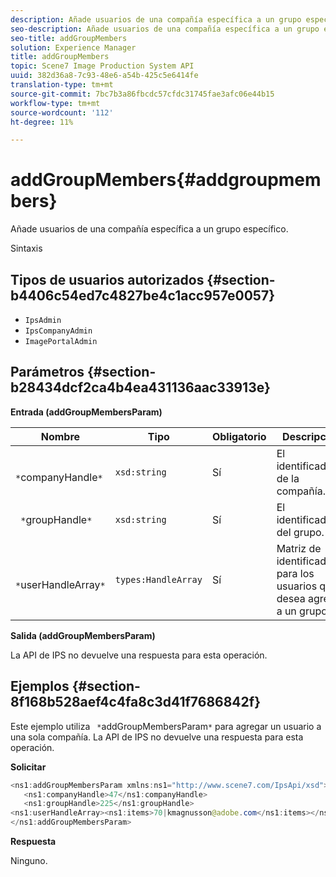 ```yaml
---
description: Añade usuarios de una compañía específica a un grupo específico.
seo-description: Añade usuarios de una compañía específica a un grupo específico.
seo-title: addGroupMembers
solution: Experience Manager
title: addGroupMembers
topic: Scene7 Image Production System API
uuid: 382d36a8-7c93-48e6-a54b-425c5e6414fe
translation-type: tm+mt
source-git-commit: 7bc7b3a86fbcdc57cfdc31745fae3afc06e44b15
workflow-type: tm+mt
source-wordcount: '112'
ht-degree: 11%

---
```



# addGroupMembers{#addgroupmembers}

Añade usuarios de una compañía específica a un grupo específico.

Sintaxis

## Tipos de usuarios autorizados {#section-b4406c54ed7c4827be4c1acc957e0057}

* `IpsAdmin`
* `IpsCompanyAdmin`
* `ImagePortalAdmin`

## Parámetros {#section-b28434dcf2ca4b4ea431136aac33913e}

**Entrada (addGroupMembersParam)**

| Nombre | Tipo | Obligatorio | Descripción |
|---|---|---|---|
| ` *`companyHandle`*` | `xsd:string` | Sí | El identificador de la compañía. |
| ` *`groupHandle`*` | `xsd:string` | Sí | El identificador del grupo. |
| ` *`userHandleArray`*` | `types:HandleArray` | Sí | Matriz de identificadores para los usuarios que desea agregar a un grupo. |

**Salida (addGroupMembersParam)**

La API de IPS no devuelve una respuesta para esta operación.

## Ejemplos {#section-8f168b528aef4c4fa8c3d41f7686842f}

Este ejemplo utiliza ` *`addGroupMembersParam`*` para agregar un usuario a una sola compañía. La API de IPS no devuelve una respuesta para esta operación.

**Solicitar**

```java
<ns1:addGroupMembersParam xmlns:ns1="http://www.scene7.com/IpsApi/xsd">
   <ns1:companyHandle>47</ns1:companyHandle>
   <ns1:groupHandle>225</ns1:groupHandle>
<ns1:userHandleArray><ns1:items>70|kmagnusson@adobe.com</ns1:items></ns1:userHandleArray>
</ns1:addGroupMembersParam>
```

**Respuesta**

Ninguno.
